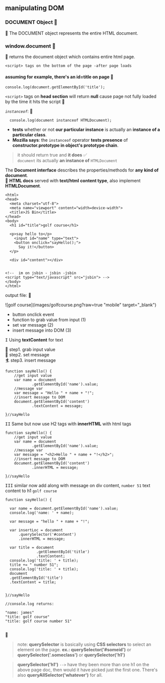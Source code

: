 ## manipulating DOM

### DOCUMENT Object :page_facing_up:
:full_moon_with_face: The DOCUMENT object represents the entire HTML document.

### window.document :page_facing_up:
:full_moon_with_face: returns the document object which contains entire html page.

````
<script> tags on the bottom of the page -after page loads
````
 
#### assuming for example, there's an id=title on page :vertical_traffic_light:

```
console.log(document.getElementById('title');
```


`<script>` tags on **head section** will return **null**
 cause page not fully loaded by the time it hits 
 the script :round_pushpin:
 
 _`instanceof`_:  :barber:

````
  console.log(document instanceof HTMLDocument);
````  

- **tests** whether or not **our particular instance** is actually
   an **instance of a particular class**.
-  **Mozilla says**: the `instanceof` operator **tests presence**
  of **constructor.prototype in object's prototype chain**.


> it should return true and **it does** :white_check_mark:   
  `document` its actually **an instance of** `HTMLDocument`
 
The **Document interface** describes the properties/methods
  for **any kind of document**.         
:round_pushpin: **HTML docs** served with **text/html**
**content type**, also implement **HTMLDocument**.
  
````
<html>
<head>
  <meta charset="utf-8">
  <meta name="viewport" content="width=device-width">
  <title>JS Bin</title>
</head>
<body>
  <h1 id="title">golf course</h1>

  <p>say hello to</p>
    <input id="name" type="text">
    <button onclick="sayHello();">
      Say it!</button>
  </p>
  
  <div id="content"></div>
  
  
<!--  im on jsbin - jsbin -jsbin
<script type="text/javascript" src="jsbin"> -->
</body>
</html>

````
output file:  :round_pushpin:


![golf course](images/golfcourse.png?raw=true "mobile" target="_blank")

- button onclick event
- function to grab value from input (1)
- set var message (2)
- insert message into DOM (3)

<kbd>I</kbd>  Using **textContent**  for text  
    
  :ram: step1. grab input value  
  :bicyclist: step2. set message   
  :surfer: step3. insert message  
````
function sayHello() {
    //get input value
    var name = document
            .getElementById('name').value;
    //message var
    var message = "Hello " + name + "!";
    //insert message to DOM
    document.getElementById('content')
            .textContent = message;

}//sayHello

````
    
<kbd>II</kbd>
Same but now use H2 tags with **innerHTML** with html tags

````
function sayHello() {
    //get input value
    var name = document
            .getElementById('name').value;
    //message var
    var message = "<h2>Hello " + name + "!</h2>";
    //insert message to DOM
    document.getElementById('content')
            .innerHTML = message;

}//sayHello

````

<kbd>III</kbd>
similar now add along with message on div content,
`number 51` text content to h1 `golf course`

````
function sayHello() {
  
  var name = document.getElementById('name').value;
  console.log('name: ' + name);
  
  var message = "hello " + name + "!";
  
  var insertLoc = document
      .querySelector('#content')
      .innerHTML = message;
  
  var title = document
              .getElementById('title')
              .textContent;
  console.log('title: ' + title);
  title += " number 51";
  console.log('title: ' + title);
  document
  .getElementById('title')
  .textContent = title;
  
  
}//sayHello

//console.log returns:
 
"name: james"
"title: golf course"
"title: golf course number 51"


````
:full_moon_with_face:
> note: **querySelector** is basically using **CSS selectors**
to select an element on the page. **ex.: querySelector('#someid')**
or **querySelector('.someclass')** or **querySelector('h1')**

>**querySelector('h1')** `-->` have they been more than one h1 on the
above page doc, then would it have picked just the first one. 
There's also **queryAllSelector('whatever')** for all.

